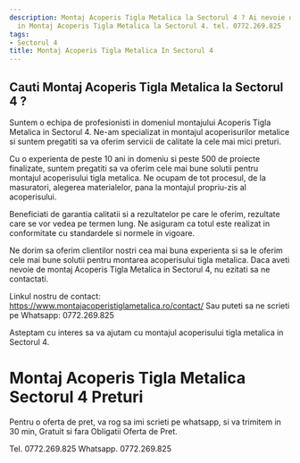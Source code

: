 ```yaml
---
description: Montaj Acoperis Tigla Metalica la Sectorul 4 ? Ai nevoie de un profesionist
  in Montaj Acoperis Tigla Metalica la Sectorul 4. tel. 0772.269.825
tags:
- Sectorul 4
title: Montaj Acoperis Tigla Metalica In Sectorul 4
---
```



## Cauti Montaj Acoperis Tigla Metalica la Sectorul 4 ?

Suntem o echipa de profesionisti in domeniul montajului Acoperis Tigla Metalica in Sectorul 4. Ne-am specializat in montajul acoperisurilor metalice si suntem pregatiti sa va oferim servicii de calitate la cele mai mici preturi. 

Cu o experienta de peste 10 ani in domeniu si peste 500 de proiecte finalizate, suntem pregatiti sa va oferim cele mai bune solutii pentru montajul acoperisului tigla metalica. Ne ocupam de tot procesul, de la masuratori, alegerea materialelor, pana la montajul propriu-zis al acoperisului.

Beneficiati de garantia calitatii si a rezultatelor pe care le oferim, rezultate care se vor vedea pe termen lung. Ne asiguram ca totul este realizat in conformitate cu standardele si normele in vigoare.

Ne dorim sa oferim clientilor nostri cea mai buna experienta si sa le oferim cele mai bune solutii pentru montarea acoperisului tigla metalica. Daca aveti nevoie de montaj Acoperis Tigla Metalica in Sectorul 4, nu ezitati sa ne contactati. 

Linkul nostru de contact: https://www.montajacoperistiglametalica.ro/contact/ 
Sau puteti sa ne scrieti pe Whatsapp: 0772.269.825

Asteptam cu interes sa va ajutam cu montajul acoperisului tigla metalica in Sectorul 4.

# Montaj Acoperis Tigla Metalica Sectorul 4 Preturi
Pentru o oferta de pret, va rog sa imi scrieti pe whatsapp, si va trimitem in 30 min, Gratuit si fara Obligatii Oferta de Pret.

Tel. 0772.269.825
Whatsapp. 0772.269.825